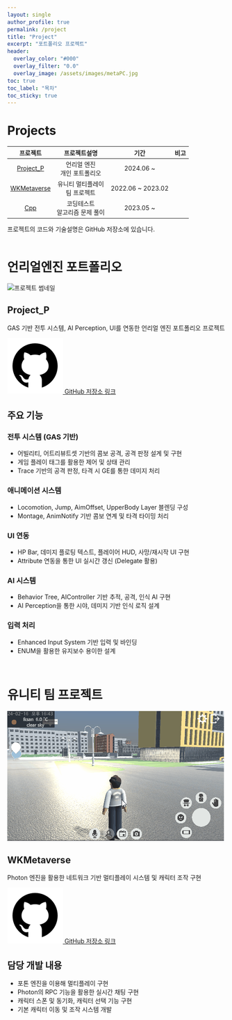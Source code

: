 ```yaml
---
layout: single
author_profile: true
permalink: /project
title: "Project"
excerpt: "포트폴리오 프로젝트"
header:
  overlay_color: "#000"
  overlay_filter: "0.0"
  overlay_image: /assets/images/metaPC.jpg
toc: true
toc_label: "목차"
toc_sticky: true
---
```


# Projects

|프로젝트|프로젝트설명|기간|비고|
|:---:|:---:|:---:|:---:|
| [Project_P](https://github.com/k99812/Project_P) | 언리얼 엔진 <br> 개인 포트폴리오|2024.06 ~ |
| [WKMetaverse](https://github.com/k99812/WKMetaverse)| 유니티 멀티플레이 <br> 팀 프로젝트|2022.06 ~ 2023.02|
| [Cpp](https://github.com/k99812/Cpp) | 코딩테스트 <br> 알고리즘 문제 풀이|2023.05 ~ |

<span class="detail">프로젝트의 코드와 기술설명은 GitHub 저장소에 있습니다.</span><br>
<br>

# 언리얼엔진 포트폴리오

<div class="project-card">
  <img src="/assets/images/project_p.gif" alt="프로젝트 썸네일" class="project-image" />

  <div class="project-info">
    <h2>Project_P</h2>
    <p>GAS 기반 전투 시스템, AI Perception, UI를 연동한 언리얼 엔진 포트폴리오 프로젝트</p>
    <a href="https://github.com/k99812/Project_P" target="_blank" class="github-link">
      <img src="/assets/images/github.png"
           alt="GitHub 링크"
           class="github-icon" />
      <span>GitHub 저장소 링크</span>
    </a>
  </div>
</div>

## 주요 기능
### 전투 시스템 (GAS 기반)
- 어빌리티, 어트리뷰트셋 기반의 콤보 공격, 공격 판정 설계 및 구현
- 게임 플레이 태그를 활용한 제어 및 상태 관리
- Trace 기반의 공격 판정, 타격 시 GE를 통한 데미지 처리

### 애니메이션 시스템
- Locomotion, Jump, AimOffset, UpperBody Layer 블렌딩 구성
- Montage, AnimNotify 기반 콤보 연계 및 타격 타이밍 처리

### UI 연동
- HP Bar, 데미지 플로팅 텍스트, 플레이어 HUD, 사망/재시작 UI 구현
- Attribute 연동을 통한 UI 실시간 갱신 (Delegate 활용)

### AI 시스템
- Behavior Tree, AIController 기반 추적, 공격, 인식 AI 구현
- AI Perception을 통한 시야, 데미지 기반 인식 로직 설계

### 입력 처리
- Enhanced Input System 기반 입력 및 바인딩
- ENUM을 활용한 유지보수 용이한 설계

<br>

# 유니티 팀 프로젝트

<div class="project-card">
  <img src="/assets/images/wkmeta.gif" alt="프로젝트 썸네일" class="project-image" />

  <div class="project-info">
    <h2>WKMetaverse</h2>
    <p>Photon 엔진을 활용한 네트워크 기반 멀티플레이 시스템 및 캐릭터 조작 구현</p>
    <a href="https://github.com/k99812/WKMetaverse" target="_blank" class="github-link">
      <img src="/assets/images/github.png"
           alt="GitHub 링크"
           class="github-icon" />
      <span>GitHub 저장소 링크</span>
    </a>
  </div>
</div>

## 담당 개발 내용
- 포톤 엔진을 이용해 멀티플레이 구현
- Photon의 RPC 기능을 활용한 실시간 채팅 구현
- 캐릭터 스폰 및 동기화, 캐릭터 선택 기능 구현
- 기본 캐릭터 이동 및 조작 시스템 개발
